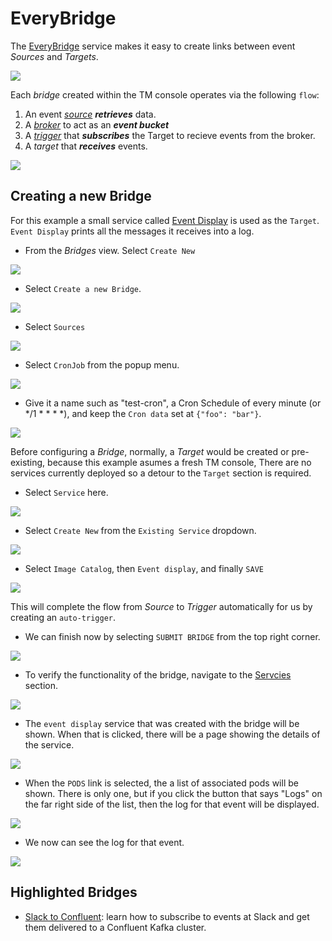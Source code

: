 # EveryBridge

The [EveryBridge](https://triggermesh.com/cloud_native_integration_platform/everybridge/) service makes it easy to create links between event _Sources_ and _Targets_.

<!-- I would like to see 'Sources' and 'Targets' hyperlinked to their respective documentation -->

![](../images/tmeverybridge.png)


Each _bridge_ created within the TM console operates via the following `flow`:

  1. An event _*[source](https://knative.dev/docs/eventing/sources/)*_ **_retrieves_** data. <!-- Should link to OUR source docs upon their completion -->
  2. A _*[broker](https://knative.dev/docs/eventing/broker-trigger/)*_ to act as an **_event bucket_**
  3. A _*[trigger](https://knative.dev/docs/eventing/broker-trigger/)*_ that **_subscribes_** the Target to recieve events from the broker.
  4. A _*target*_ that **_receives_** events. <!-- Should be linked to the ../targets/index.md  upon completion -->

![](../images/tmBridgeFlow.png)

## Creating a new Bridge

For this example a small service called [Event Display](https://github.com/knative/eventing-contrib/tree/master/cmd/event_display) is used as the `Target`. `Event Display` prints all the messages it receives into a log.

* From the _Bridges_ view. Select `Create New`

![](../images/tmBridges.png)


* Select `Create a new Bridge`.


![](../images/tmCreateBridge.png)

* Select `Sources`

![](../images/bridgeinitial.png)

* Select `CronJob` from the popup menu.

![](../images/sourcescron.png)

* Give it a name such as "test-cron", a Cron Schedule of every minute (or */1 * * * *), and keep the `Cron data` set at `{"foo": "bar"}`.

![](../images/tmPingSource.png)

 Before configuring a _Bridge_, normally, a _Target_ would be created or pre-existing, because this example asumes a fresh TM console, There are no services currently deployed so a detour to the `Target` section is required.
 * Select `Service` here.

![](../images/tmAddTargets.png)

* Select `Create New` from the `Existing Service` dropdown.

![](../images/tmCreateServiceFromTarget.png)

* Select `Image Catalog`, then `Event display`, and finally `SAVE`


![](../images/tmEventDisplayTarget.png)


This will complete the flow from _Source_ to _Trigger_ automatically for us by creating an `auto-trigger`.

* We can finish now by selecting `SUBMIT BRIDGE` from the top right corner.

![](../images/tmSubmitBridge.png)


* To verify the functionality of the bridge, navigate to the [Servcies](https://cloud.triggermesh.io/services) section.

![](../images/tmServicesViewBridges.png)



* The `event display` service that was created with the bridge will be shown. When
that is clicked, there will be a page showing the details of the service.

![](../images/service-info.png)

* When the `PODS` link is selected, the a list of associated pods will be shown. There is only one, but if you click the button that says "Logs" on the far right side of the list, then the log for that event will be displayed. 

![](../images/event-display.png)

* We now can see the log for that event. 

![](../images/log-display.png)

## Highlighted Bridges

* [Slack to Confluent](./bridges/slack-to-confluent.md): learn how to subscribe to events at Slack and get them delivered to a Confluent Kafka cluster.